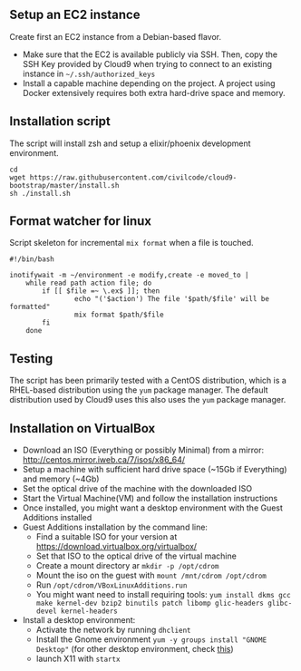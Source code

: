 Setup an EC2 instance
---------------------
Create first an EC2 instance from a Debian-based flavor.
- Make sure that the EC2 is available publicly via SSH. Then, copy the SSH Key provided by Cloud9 when trying to connect to an existing instance in `~/.ssh/authorized_keys`
- Install a capable machine depending on the project. A project using Docker extensively requires both extra hard-drive space and memory.

Installation script
-------------------
The script will install zsh and setup a elixir/phoenix development environment.

```
cd
wget https://raw.githubusercontent.com/civilcode/cloud9-bootstrap/master/install.sh
sh ./install.sh
```

Format watcher for linux
--------------------------------

Script skeleton for incremental `mix format` when a file is touched.
``` {.bash}
#!/bin/bash

inotifywait -m ~/environment -e modify,create -e moved_to |
    while read path action file; do
        if [[ $file =~ \.ex$ ]]; then
                echo "('$action') The file '$path/$file' will be formatted"
                mix format $path/$file
        fi
    done
```

Testing
--------------------------------
The script has been primarily tested with a CentOS distribution, which is a RHEL-based distribution using the `yum` package manager. The default distribution used by Cloud9 uses this also uses the `yum` package manager.
## Installation on VirtualBox
- Download an ISO (Everything or possibly Minimal) from a mirror: http://centos.mirror.iweb.ca/7/isos/x86_64/
- Setup a machine with sufficient hard drive space (~15Gb if Everything) and memory (~4Gb)
- Set the optical drive of the machine with the downloaded ISO
- Start the Virtual Machine(VM) and follow the installation instructions
- Once installed, you might want a desktop environment with the Guest Additions installed
- Guest Additions installation by the command line:
  - Find a suitable ISO for your version at https://download.virtualbox.org/virtualbox/
  - Set that ISO to the optical drive of the virtual machine
  - Create a mount directory ar `mkdir -p /opt/cdrom`
  - Mount the iso on the guest with `mount /mnt/cdrom /opt/cdrom`
  - Run `/opt/cdrom/VBoxLinuxAdditions.run`
  - You might want need to install requiring tools: `yum install dkms gcc make kernel-dev bzip2 binutils patch libomp glic-headers glibc-devel kernel-headers`
- Install a desktop environment:
  - Activate the network by running `dhclient`
  - Install the Gnome environment `yum -y groups install "GNOME Desktop"` (for other desktop environment, check [this](https://unix.stackexchange.com/questions/181503/how-to-install-desktop-environments-on-centos-7#181504))
  - launch X11 with `startx`
